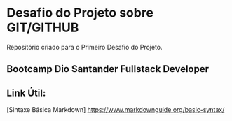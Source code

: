 # Desafio do Projeto sobre GIT/GITHUB
Repositório criado para o Primeiro Desafio do Projeto.

## Bootcamp Dio Santander Fullstack Developer 

## Link Útil:
[Sintaxe Básica Markdown] https://www.markdownguide.org/basic-syntax/

